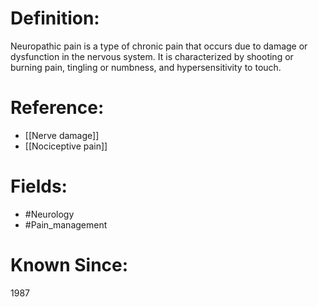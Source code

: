 

# Definition:
Neuropathic pain is a type of chronic pain that occurs due to damage or dysfunction in the nervous system. It is characterized by shooting or burning pain, tingling or numbness, and hypersensitivity to touch.

# Reference:
- [[Nerve damage]]
- [[Nociceptive pain]]

# Fields: 
- #Neurology
- #Pain_management

# Known Since:
1987

